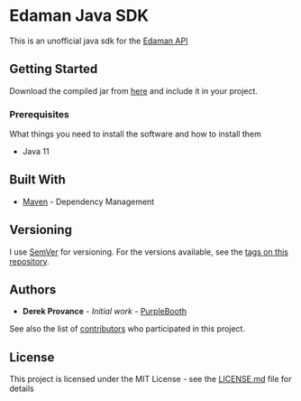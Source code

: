 # Edaman Java SDK 

This is an unofficial java sdk for the [Edaman API](https://www.edamam.com/)

## Getting Started

Download the compiled jar from [here](https://github.com/your/project/tags) and include it in your project.

### Prerequisites

What things you need to install the software and how to install them

* Java 11

## Built With

* [Maven](https://maven.apache.org/) - Dependency Management

## Versioning

I use [SemVer](http://semver.org/) for versioning. For the versions available, see the [tags on this repository](https://github.com/your/project/tags). 

## Authors

* **Derek Provance** - *Initial work* - [PurpleBooth](https://github.com/derekprovance)

See also the list of [contributors](https://github.com/your/project/contributors) who participated in this project.

## License

This project is licensed under the MIT License - see the [LICENSE.md](LICENSE.md) file for details